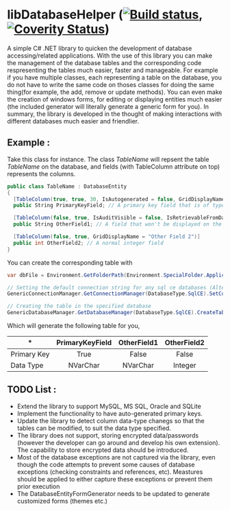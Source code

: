 # libDatabaseHelper ([![Build status](https://ci.appveyor.com/api/projects/status/0iepmbwxl4uonvr5/branch/master?svg=true)](https://ci.appveyor.com/project/sathukorale1379/libdatabasehelper/branch/master), [![Coverity Status](https://scan.coverity.com/projects/7734/badge.svg)](https://scan.coverity.com/projects/sathukorale-libdatabasehelper)) 
A simple C# .NET library to quicken the development of database accessing/related applications. With the use of this library you can make the management of the database tables and the corresponding code respresenting the tables much easier, faster and manageable. For example if you have multiple classes, each representing a table on the database, you do not have to write the same code on thoses classes for doing the same thing(for example, the add, remove or update methods). You can even make the creation of windows forms, for editing or displaying entities much easier (the included generator will literally generate a generic form for you). In summary, the library is developed in the thought of making interactions with different databases much easier and friendlier.

## Example :

Take this class for instance. The class _TableName_ will repsent the table _TableName_ on the database, and fields (with TableColumn attribute on top) represents the columns.
```cs
public class TableName : DatabaseEntity
{
  [TableColumn(true, true, 30, IsAutogenerated = false, GridDisplayName="Primary Key")]
  public String PrimaryKeyField; // A primary key field that is of type string(varchar) and of maximum length 30

  [TableColumn(false, true, IsAuditVisible = false, IsRetrievableFromDatabase = false)]
  public String OtherField1; // A field that won't be displayed on the audit trail will not be retrieved from the database on select query

  [TableColumn(false, true, GridDisplayName = "Other Field 2")]
  public int OtherField2; // A normal integer field
}
```
You can create the corresponding table with

```cs
var dbFile = Environment.GetFolderPath(Environment.SpecialFolder.ApplicationData) + "\\libDBHelderSampleFolder1\\SampleDatabase1.sdf";

// Setting the default connection string for any sql ce databases (Alternatively you can set for one specific type)
GenericConnectionManager.GetConnectionManager(DatabaseType.SqlCE).SetConnectionString("Data Source=" + dbFile + ";Persist Security Info=False;");

// Creating the table in the specified database
GenericDatabaseManager.GetDatabaseManager(DatabaseType.SqlCE).CreateTable<TableName>();
```

Which will generate the following table for you,

| *           | PrimaryKeyField | OtherField1 | OtherField2 |
|-------------|:---------------:|:-----------:|:-----------:|
| Primary Key | True            | False       | False       |
| Data Type   | NVarChar        | NVarChar    | Integer     |



## TODO List : 
* Extend the library to support MySQL, MS SQL, Oracle and SQLite
* Implement the functionality to have auto-generated primary keys.
* Update the library to detect column data-type chanegs so that the tables can be modified, to suit the data type specified.
* The library does not support, storing encrypted data/passwords (however the developer can go around and develop his own extension). The capability to store encrypted data should be introduced.
* Most of the database exceptions are not captured via the library, even though the code attempts to prevent some causes of database exceptions (checking constraints and references, etc). Meastures should be applied to either capture these exceptions or prevent them prior execution
* The DatabaseEntityFormGenerator needs to be updated to generate customized forms (themes etc.)
